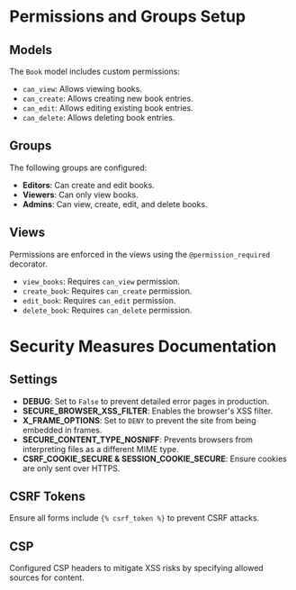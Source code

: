 # Permissions and Groups Setup

## Models
The `Book` model includes custom permissions:
- `can_view`: Allows viewing books.
- `can_create`: Allows creating new book entries.
- `can_edit`: Allows editing existing book entries.
- `can_delete`: Allows deleting book entries.

## Groups
The following groups are configured:
- **Editors**: Can create and edit books.
- **Viewers**: Can only view books.
- **Admins**: Can view, create, edit, and delete books.

## Views
Permissions are enforced in the views using the `@permission_required` decorator.
- `view_books`: Requires `can_view` permission.
- `create_book`: Requires `can_create` permission.
- `edit_book`: Requires `can_edit` permission.
- `delete_book`: Requires `can_delete` permission.

# Security Measures Documentation

## Settings
- **DEBUG**: Set to `False` to prevent detailed error pages in production.
- **SECURE_BROWSER_XSS_FILTER**: Enables the browser's XSS filter.
- **X_FRAME_OPTIONS**: Set to `DENY` to prevent the site from being embedded in frames.
- **SECURE_CONTENT_TYPE_NOSNIFF**: Prevents browsers from interpreting files as a different MIME type.
- **CSRF_COOKIE_SECURE & SESSION_COOKIE_SECURE**: Ensure cookies are only sent over HTTPS.

## CSRF Tokens
Ensure all forms include `{% csrf_token %}` to prevent CSRF attacks.

## CSP
Configured CSP headers to mitigate XSS risks by specifying allowed sources for content.

